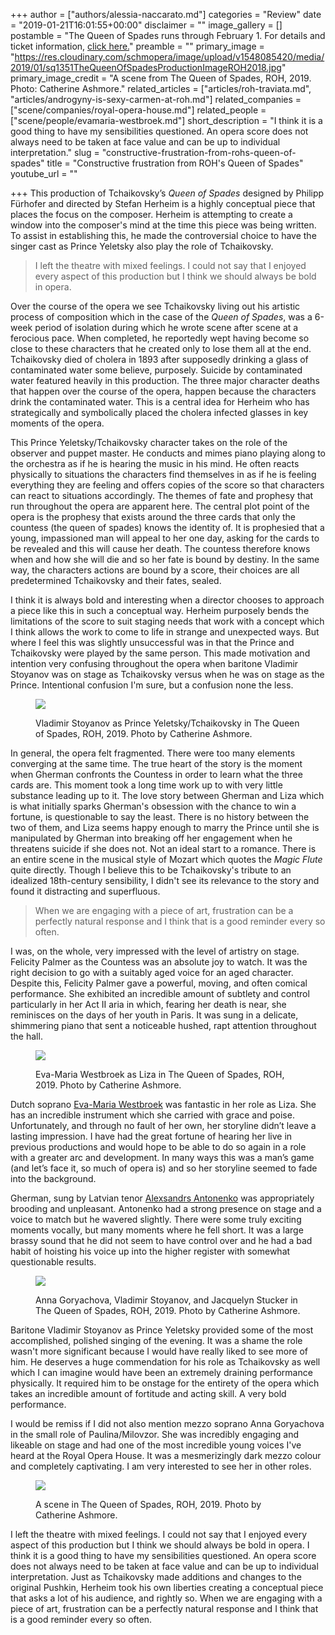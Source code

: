 +++
author = ["authors/alessia-naccarato.md"]
categories = "Review"
date = "2019-01-21T16:01:55+00:00"
disclaimer = ""
image_gallery = []
postamble = "The Queen of Spades runs through February 1. For details and ticket information, [click here.](https://www.roh.org.uk/productions/the-queen-of-spades-by-stefan-herheim)"
preamble = ""
primary_image = "https://res.cloudinary.com/schmopera/image/upload/v1548085420/media/2019/01/sq1351TheQueenOfSpadesProductionImageROH2018.jpg"
primary_image_credit = "A scene from The Queen of Spades, ROH, 2019. Photo: Catherine Ashmore."
related_articles = ["articles/roh-traviata.md", "articles/androgyny-is-sexy-carmen-at-roh.md"]
related_companies = ["scene/companies/royal-opera-house.md"]
related_people = ["scene/people/evamaria-westbroek.md"]
short_description = "I think it is a good thing to have my sensibilities questioned. An opera score does not always need to be taken at face value and can be up to individual interpretation."
slug = "constructive-frustration-from-rohs-queen-of-spades"
title = "Constructive frustration from ROH's Queen of Spades"
youtube_url = ""

+++
This production of Tchaikovsky’s _Queen of Spades_ designed by Philipp Fürhofer and directed by Stefan Herheim is a highly conceptual piece that places the focus on the composer. Herheim is attempting to create a window into the composer's mind at the time this piece was being written. To assist in establishing this, he made the controversial choice to have the singer cast as Prince Yeletsky also play the role of Tchaikovsky.

> I left the theatre with mixed feelings. I could not say that I enjoyed every aspect of this production but I think we should always be bold in opera.

Over the course of the opera we see Tchaikovsky living out his artistic process of composition which in the case of the _Queen of Spades_, was a 6-week period of isolation during which he wrote scene after scene at a ferocious pace. When completed, he reportedly wept having become so close to these characters that he created only to lose them all at the end. Tchaikovsky died of cholera in 1893 after supposedly drinking a glass of contaminated water some believe, purposely. Suicide by contaminated water featured heavily in this production. The three major character deaths that happen over the course of the opera, happen because the characters drink the contaminated water. This is a central idea for Herheim who has strategically and symbolically placed the cholera infected glasses in key moments of the opera.

This Prince Yeletsky/Tchaikovsky character takes on the role of the observer and puppet master. He conducts and mimes piano playing along to the orchestra as if he is hearing the music in his mind. He often reacts physically to situations the characters find themselves in as if he is feeling everything they are feeling and offers copies of the score so that characters can react to situations accordingly. The themes of fate and prophesy that run throughout the opera are apparent here. The central plot point of the opera is the prophesy that exists around the three cards that only the countess (the queen of spades) knows the identity of. It is prophesied that a young, impassioned man will appeal to her one day, asking for the cards to be revealed and this will cause her death. The countess therefore knows when and how she will die and so her fate is bound by destiny. In the same way, the characters actions are bound by a score, their choices are all predetermined Tchaikovsky and their fates, sealed.

I think it is always bold and interesting when a director chooses to approach a piece like this in such a conceptual way. Herheim purposely bends the limitations of the score to suit staging needs that work with a concept which I think allows the work to come to life in strange and unexpected ways. But where I feel this was slightly unsuccessful was in that the Prince and Tchaikovsky were played by the same person. This made motivation and intention very confusing throughout the opera when baritone Vladimir Stoyanov was on stage as Tchaikovsky versus when he was on stage as the Prince. Intentional confusion I'm sure, but a confusion none the less.

<figure data-type="image">

![](https://res.cloudinary.com/schmopera/image/upload/v1548086393/media/2019/01/0375VladimirStoyanovasYeletskyinTheQueenofSpadesROH2018.jpg)

<figcaption>Vladimir Stoyanov as Prince Yeletsky/Tchaikovsky in The Queen of Spades, ROH, 2019. Photo by Catherine Ashmore.</figcaption>

</figure>

In general, the opera felt fragmented. There were too many elements converging at the same time. The true heart of the story is the moment when Gherman confronts the Countess in order to learn what the three cards are. This moment took a long time work up to with very little substance leading up to it. The love story between Gherman and Liza which is what initially sparks Gherman's obsession with the chance to win a fortune, is questionable to say the least. There is no history between the two of them, and Liza seems happy enough to marry the Prince until she is manipulated by Gherman into breaking off her engagement when he threatens suicide if she does not. Not an ideal start to a romance. There is an entire scene in the musical style of Mozart which quotes the _Magic Flute_ quite directly. Though I believe this to be Tchaikovsky's tribute to an idealized 18th-century sensibility, I didn't see its relevance to the story and found it distracting and superfluous.

> When we are engaging with a piece of art, frustration can be a perfectly natural response and I think that is a good reminder every so often.

I was, on the whole, very impressed with the level of artistry on stage. Felicity Palmer as the Countess was an absolute joy to watch. It was the right decision to go with a suitably aged voice for an aged character. Despite this, Felicity Palmer gave a powerful, moving, and often comical performance. She exhibited an incredible amount of subtlety and control particularly in her Act II aria in which, fearing her death is near, she reminisces on the days of her youth in Paris. It was sung in a delicate, shimmering piano that sent a noticeable hushed, rapt attention throughout the hall.

<figure data-type="image">

![](https://res.cloudinary.com/schmopera/image/upload/v1548086288/media/2019/01/0303EvaMariaWestbroekasLizainTheQueenofSpadesROH2018.jpg)

<figcaption>Eva-Maria Westbroek as Liza in The Queen of Spades, ROH, 2019. Photo by Catherine Ashmore.</figcaption>

</figure>

Dutch soprano [Eva-Maria Westbroek](/talking-with-singers-eva-maria-westbroek/) was fantastic in her role as Liza. She has an incredible instrument which she carried with grace and poise. Unfortunately, and through no fault of her own, her storyline didn’t leave a lasting impression. I have had the great fortune of hearing her live in previous productions and would hope to be able to do so again in a role with a greater arc and development. In many ways this was a man’s game (and let’s face it, so much of opera is) and so her storyline seemed to fade into the background.

Gherman, sung by Latvian tenor [Alexsandrs Antonenko](/scene/people/alexandrs-antonenko/) was appropriately brooding and unpleasant. Antonenko had a strong presence on stage and a voice to match but he wavered slightly. There were some truly exciting moments vocally, but many moments where he fell short. It was a large brassy sound that he did not seem to have control over and he had a bad habit of hoisting his voice up into the higher register with somewhat questionable results.

<figure data-type="image">

![](https://res.cloudinary.com/schmopera/image/upload/v1548086252/media/2019/01/0453GoryachovStoyanovandStuckerinTheQueenofSpadesROH2018.jpg)

<figcaption>Anna Goryachova, Vladimir Stoyanov, and Jacquelyn Stucker in The Queen of Spades, ROH, 2019. Photo by Catherine Ashmore.</figcaption>

</figure>

Baritone Vladimir Stoyanov as Prince Yeletsky provided some of the most accomplished, polished singing of the evening. It was a shame the role wasn't more significant because I would have really liked to see more of him. He deserves a huge commendation for his role as Tchaikovsky as well which I can imagine would have been an extremely draining performance physically. It required him to be onstage for the entirety of the opera which takes an incredible amount of fortitude and acting skill. A very bold performance.

I would be remiss if I did not also mention mezzo soprano Anna Goryachova in the small role of Paulina/Milovzor. She was incredibly engaging and likeable on stage and had one of the most incredible young voices I've heard at the Royal Opera House. It was a mesmerizingly dark mezzo colour and completely captivating. I am very interested to see her in other roles.

<figure data-type="image">

![](https://res.cloudinary.com/schmopera/image/upload/v1548086205/media/2019/01/0168TheQueenofSpadesProductionimageROH2018.jpg)

<figcaption>A scene in The Queen of Spades, ROH, 2019. Photo by Catherine Ashmore.</figcaption>

</figure>

I left the theatre with mixed feelings. I could not say that I enjoyed every aspect of this production but I think we should always be bold in opera. I think it is a good thing to have my sensibilities questioned. An opera score does not always need to be taken at face value and can be up to individual interpretation. Just as Tchaikovsky made additions and changes to the original Pushkin, Herheim took his own liberties creating a conceptual piece that asks a lot of his audience, and rightly so. When we are engaging with a piece of art, frustration can be a perfectly natural response and I think that is a good reminder every so often.